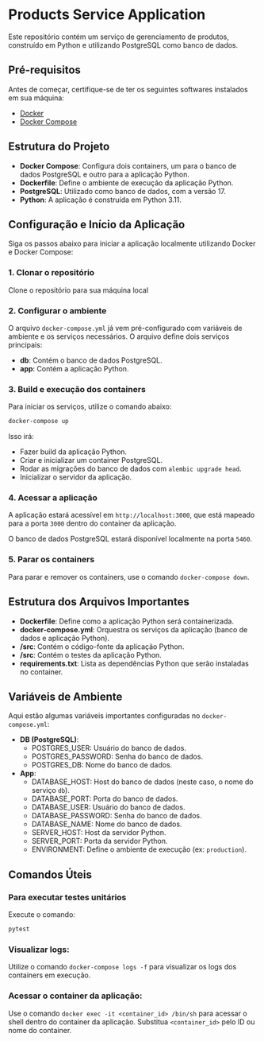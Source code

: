 # Products Service Application

Este repositório contém um serviço de gerenciamento de produtos, construído em Python e utilizando PostgreSQL como banco de dados.

## Pré-requisitos

Antes de começar, certifique-se de ter os seguintes softwares instalados em sua máquina:

- [Docker](https://www.docker.com/get-started)
- [Docker Compose](https://docs.docker.com/compose/install/)

## Estrutura do Projeto

- **Docker Compose**: Configura dois containers, um para o banco de dados PostgreSQL e outro para a aplicação Python.
- **Dockerfile**: Define o ambiente de execução da aplicação Python.
- **PostgreSQL**: Utilizado como banco de dados, com a versão 17.
- **Python**: A aplicação é construída em Python 3.11.

## Configuração e Início da Aplicação

Siga os passos abaixo para iniciar a aplicação localmente utilizando Docker e Docker Compose:

### 1. Clonar o repositório

Clone o repositório para sua máquina local

### 2. Configurar o ambiente

O arquivo `docker-compose.yml` já vem pré-configurado com variáveis de ambiente e os serviços necessários. O arquivo define dois serviços principais:

- **db**: Contém o banco de dados PostgreSQL.
- **app**: Contém a aplicação Python.

### 3. Build e execução dos containers

Para iniciar os serviços, utilize o comando abaixo:

```bash
docker-compose up
````

Isso irá:

- Fazer build da aplicação Python.
- Criar e inicializar um container PostgreSQL.
- Rodar as migrações do banco de dados com `alembic upgrade head`.
- Inicializar o servidor da aplicação.

### 4. Acessar a aplicação

A aplicação estará acessível em `http://localhost:3000`, que está mapeado para a porta `3000` dentro do container da aplicação.

O banco de dados PostgreSQL estará disponível localmente na porta `5460`.

### 5. Parar os containers

Para parar e remover os containers, use o comando `docker-compose down`.

## Estrutura dos Arquivos Importantes

- **Dockerfile**: Define como a aplicação Python será containerizada.
- **docker-compose.yml**: Orquestra os serviços da aplicação (banco de dados e aplicação Python).
- **/src**: Contém o código-fonte da aplicação Python.
- **/src**: Contém o testes da aplicação Python.
- **requirements.txt**: Lista as dependências Python que serão instaladas no container.

## Variáveis de Ambiente

Aqui estão algumas variáveis importantes configuradas no `docker-compose.yml`:

- **DB (PostgreSQL)**:
  - POSTGRES_USER: Usuário do banco de dados.
  - POSTGRES_PASSWORD: Senha do banco de dados.
  - POSTGRES_DB: Nome do banco de dados.
- **App**:
  - DATABASE_HOST: Host do banco de dados (neste caso, o nome do serviço `db`).
  - DATABASE_PORT: Porta do banco de dados.
  - DATABASE_USER: Usuário do banco de dados.
  - DATABASE_PASSWORD: Senha do banco de dados.
  - DATABASE_NAME: Nome do banco de dados.
  - SERVER_HOST: Host da servidor Python.
  - SERVER_PORT: Porta da servidor Python.
  - ENVIRONMENT: Define o ambiente de execução (ex: `production`).

## Comandos Úteis

### Para executar testes unitários

Execute o comando:
```bash
pytest
```

### Visualizar logs:

Utilize o comando `docker-compose logs -f` para visualizar os logs dos containers em execução.

### Acessar o container da aplicação:

Use o comando `docker exec -it <container_id> /bin/sh` para acessar o shell dentro do container da aplicação. Substitua `<container_id>` pelo ID ou nome do container.
